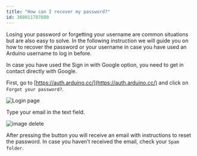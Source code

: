```yaml
---
title: "How can I recover my password?"
id: 360011787880
---
```


Losing your password or forgetting your username are common situations but are also easy to solve. In the following instruction we will guide you on how to recover the password or your username in case you have used an Arduino username to log in before.

In case you have used the Sign in with Google option, you need to get in contact directly with Google.

First, go to [https://auth.arduino.cc/](https://auth.arduino.cc/) and click on `Forgot your password?`.

![Login page](img/arduino-account-sign-in.png)

Type your email in the text field.

![image delete](img/PasswordRecovery.jpg)

After pressing the button you will receive an email with instructions to reset the password. In case you haven’t received the email, check your `Spam folder`.

